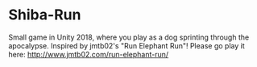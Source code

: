 # Shiba-Run
Small game in Unity 2018, where you play as a dog sprinting through the apocalypse.
Inspired by jmtb02's "Run Elephant Run"! Please go play it here: http://www.jmtb02.com/run-elephant-run/
